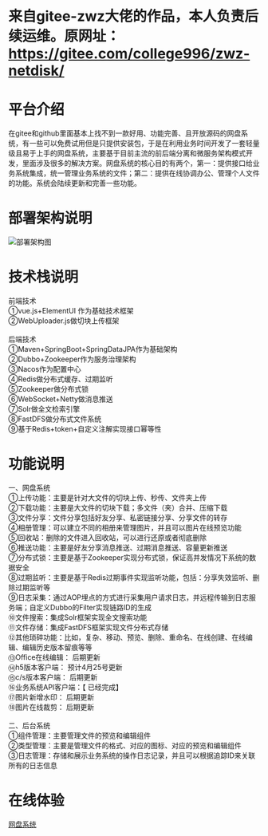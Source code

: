 # 来自gitee-zwz大佬的作品，本人负责后续运维。原网址：https://gitee.com/college996/zwz-netdisk/

# 平台介绍
在gitee和github里面基本上找不到一款好用、功能完善、且开放源码的网盘系统，有一些可以免费试用但是只提供安装包，于是在利用业务时间开发了一套轻量级且易于上手的网盘系统，主要基于目前主流的前后端分离和微服务架构模式开发，里面涉及很多的解决方案。网盘系统的核心目的有两个，第一：提供接口给业务系统集成，统一管理业务系统的文件；第二：提供在线协调办公、管理个人文件的功能。系统会陆续更新和完善一些功能。

# 部署架构说明
![部署架构图](https://images.gitee.com/uploads/images/2020/0406/130302_b4f9bd1f_798389.png "部署架构.png")

# 技术栈说明
前端技术<br>
①vue.js+ElementUI 作为基础技术框架<br>
②WebUploader.js做切块上传框架<br>
<br>
后端技术<br>
①Maven+SpringBoot+SpringDataJPA作为基础架构<br>
②Dubbo+Zookeeper作为服务治理架构<br>
③Nacos作为配置中心<br>
④Redis做分布式缓存、过期监听<br>
⑤Zookeeper做分布式锁<br>
⑥WebSocket+Netty做消息推送<br>
⑦Solr做全文检索引擎<br>
⑧FastDFS做分布式文件系统<br>
⑨基于Redis+token+自定义注解实现接口幂等性<br>

# 功能说明
一、网盘系统<br>
①上传功能：主要是针对大文件的切块上传、秒传、文件夹上传<br>
②下载功能：主要是大文件的切块下载；多文件（夹）合并、压缩下载<br>
③文件分享：文件分享包括好友分享、私密链接分享、分享文件的转存<br>
④相册管理：可以建立不同的相册来管理图片，并且可以图片在线预览功能<br>
⑤回收站：删除的文件进入回收站，可以进行还原或者彻底删除<br>
⑥推送功能：主要是好友分享消息推送、过期消息推送、容量更新推送<br>
⑦分布式锁：主要是基于Zookeeper实现分布式锁，保证高并发情况下系统的数据安全<br>
⑧过期监听：主要是基于Redis过期事件实现监听功能，包括：分享失效监听、删除过期监听等<br>
⑨日志采集：通过AOP埋点的方式进行采集用户请求日志，并远程传输到日志服务端；自定义Dubbo的Filter实现链路ID的生成<br>
⑩文件搜索：集成Solr框架实现全文搜索功能<br>
⑪文件存储：集成FastDFS框架实现文件分布式存储<br>
⑫其他琐碎功能：比如，复杂、移动、预览、删除、重命名、在线创建、在线编辑、编辑历史版本留痕等等<br>
⑬Office在线编辑： 后期更新<br>
⑭h5版本客户端： 预计4月25号更新<br>
⑮c/s版本客户端： 后期更新<br>
⑯业务系统API客户端：【 已经完成】<br>
⑰图片新增水印： 后期更新<br>
⑱图片在线裁剪： 后期更新<br>
<br>
二、后台系统<br>
①组件管理：主要管理文件的预览和编辑组件<br>
②类型管理：主要是管理文件的格式、对应的图标、对应的预览和编辑组件<br>
③日志管理：存储和展示业务系统的操作日志记录，并且可以根据追踪ID来关联所有的日志信息<br>

# 在线体验
[网盘系统](http://47.92.148.226/)

